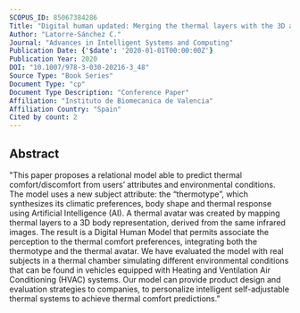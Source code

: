 ```yaml
---
SCOPUS_ID: 85067384286
Title: "Digital human updated: Merging the thermal layers with the 3D anthropometric model"
Author: "Latorre-Sánchez C."
Journal: "Advances in Intelligent Systems and Computing"
Publication Date: {'$date': '2020-01-01T00:00:00Z'}
Publication Year: 2020
DOI: "10.1007/978-3-030-20216-3_48"
Source Type: "Book Series"
Document Type: "cp"
Document Type Description: "Conference Paper"
Affiliation: "Instituto de Biomecanica de Valencia"
Affiliation Country: "Spain"
Cited by count: 2
---
```


## Abstract
"This paper proposes a relational model able to predict thermal comfort/discomfort from users’ attributes and environmental conditions. The model uses a new subject attribute: the “thermotype”, which synthesizes its climatic preferences, body shape and thermal response using Artificial Intelligence (AI). A thermal avatar was created by mapping thermal layers to a 3D body representation, derived from the same infrared images. The result is a Digital Human Model that permits associate the perception to the thermal comfort preferences, integrating both the thermotype and the thermal avatar. We have evaluated the model with real subjects in a thermal chamber simulating different environmental conditions that can be found in vehicles equipped with Heating and Ventilation Air Conditioning (HVAC) systems. Our model can provide product design and evaluation strategies to companies, to personalize intelligent self-adjustable thermal systems to achieve thermal comfort predictions."
